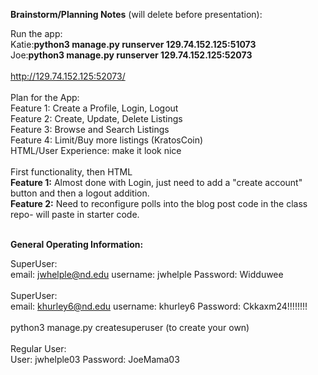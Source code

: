 <b>Brainstorm/Planning Notes</b> (will delete before presentation):

Run the app:<br/>
Katie:<b>python3 manage.py runserver 129.74.152.125:51073</b><br/>
Joe:<b>python3 manage.py runserver 129.74.152.125:52073</b><br/>
<br/>
http://129.74.152.125:52073/<br/>
<br/>
Plan for the App: <br/>
Feature 1: Create a Profile, Login, Logout <br/>
Feature 2: Create, Update, Delete Listings<br/>
Feature 3: Browse and Search Listings<br/>
Feature 4: Limit/Buy more listings (KratosCoin)<br/>
HTML/User Experience: make it look nice<br/>
<br/>
First functionality, then HTML<br/>
<b>Feature 1:</b>
Almost done with Login, just need to add a "create account" button and then a logout addition.
<br/>
<b>Feature 2:</b>
Need to reconfigure polls into the blog post code in the class repo- will paste in starter code.

<br/>
<b>General Operating Information:</b><br/>

SuperUser:<br/>
email: jwhelple@nd.edu
username: jwhelple
Password: Widduwee<br/>
<br/>
SuperUser:<br/>
email: khurley6@nd.edu
username: khurley6
Password: Ckkaxm24!!!!!!!!<br/>
<br/>
python3 manage.py createsuperuser (to create your own)<br/>
<br/>
Regular User:<br/>
User: jwhelple03
Password: JoeMama03<br/>
<br/>

